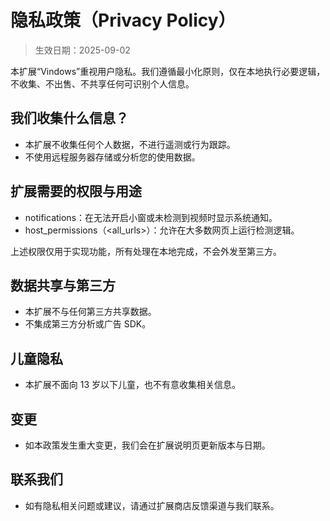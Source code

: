 # 隐私政策（Privacy Policy）

> 生效日期：2025-09-02

本扩展“Vindows”重视用户隐私。我们遵循最小化原则，仅在本地执行必要逻辑，不收集、不出售、不共享任何可识别个人信息。

## 我们收集什么信息？

- 本扩展不收集任何个人数据，不进行遥测或行为跟踪。
- 不使用远程服务器存储或分析您的使用数据。

## 扩展需要的权限与用途

- notifications：在无法开启小窗或未检测到视频时显示系统通知。
- host_permissions（<all_urls>）：允许在大多数网页上运行检测逻辑。

上述权限仅用于实现功能，所有处理在本地完成，不会外发至第三方。

## 数据共享与第三方

- 本扩展不与任何第三方共享数据。
- 不集成第三方分析或广告 SDK。

## 儿童隐私

- 本扩展不面向 13 岁以下儿童，也不有意收集相关信息。

## 变更

- 如本政策发生重大变更，我们会在扩展说明页更新版本与日期。

## 联系我们

- 如有隐私相关问题或建议，请通过扩展商店反馈渠道与我们联系。
